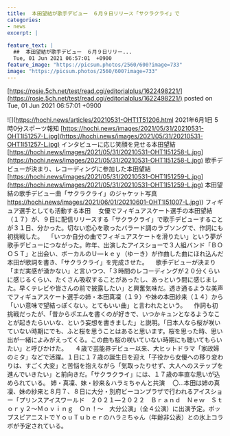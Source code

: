```yaml
---
title:  本田望結が歌手デビュー　６月９日リリース「サクラクライ」で  
categories:
- news
excerpt: |
  
feature_text: |
  ##  本田望結が歌手デビュー　６月９日リリー...
  Tue, 01 Jun 2021 06:57:01  +0900
feature_image: "https://picsum.photos/2560/600?image=733"
image: "https://picsum.photos/2560/600?image=733"
---
```


[https://rosie.5ch.net/test/read.cgi/editorialplus/1622498221/](https://rosie.5ch.net/test/read.cgi/editorialplus/1622498221/)
posted on Tue, 01 Jun 2021 06:57:01  +0900

<!--more-->

![](https://hochi.news/articles/20210531-OHT1T51206.html 2021年6月1日 5時0分スポーツ報知 [https://hochi.news/images/2021/05/31/20210531-OHT1I51257-L.jpg](https://hochi.news/images/2021/05/31/20210531-OHT1I51257-L.jpg) インタビューに応じ笑顔を見せる本田望結 [https://hochi.news/images/2021/05/31/20210531-OHT1I51258-L.jpg](https://hochi.news/images/2021/05/31/20210531-OHT1I51258-L.jpg) 歌手デビューが決まり、レコーディングに参加した本田望結 [https://hochi.news/images/2021/05/31/20210531-OHT1I51259-L.jpg](https://hochi.news/images/2021/05/31/20210531-OHT1I51259-L.jpg) 本田望結の歌手デビュー曲「サクラクライ」のジャケット写真 [https://hochi.news/images/2021/06/01/20210601-OHT1I51007-L.jpg)](https://hochi.news/images/2021/06/01/20210601-OHT1I51007-L.jpg)) フィギュア選手としても活動する本田 　女優でフィギュアスケート選手の本田望結（１７）が、９日に配信リリースする「サクラクライ」で歌手デビューすることが３１日、分かった。切ない恋心を歌ったバラード調のラブソングで、作詞にも初挑戦した。 　「いつか自分の曲でフィギュアスケートを滑りたい」という夢が歌手デビューにつながった。昨年、出演したアイスショーで３人組バンド「ＢＯＯＳＴ」と出会い、ボーカルのＵ—ｋｅｙ（ゆーき）が作曲した曲にほれ込んだ本田が歌詞を書き、「サクラクライ」を完成させた。 　歌手デビューが決まり「まだ実感が湧かない」と言いつつ、「３時間のレコーディングが２０分くらいに感じるくらい、たくさん吸収することがあったし、あっという間に感じました。早くテレビや皆さんの前で披露したい」と興奮気味だ。透き通るような美声でフィギュアスケート選手の姉・本田真凜（１９）や妹の本田紗来（１４）から「いい意味で望結っぽくない。とてもいい曲」と言われたという。 　作詞も初挑戦だったが、「昔からポエムを書くのが好きで、いつかキュンとなるようなことが起きたらいいな、という妄想を書きました」と説明。「日本人なら桜が咲いていない時期にでも、ふと桜を思うことはあると思います。桜を思った時、思い出が一緒によみがえってくる。この曲も桜の咲いていない時期にも聴いてもらいたい」と呼びかけた。 　４歳で芸能界デビュー以来、大ヒットドラマ「家政婦のミタ」などで活躍。１日に１７歳の誕生日を迎え「子役から女優への移り変わりは、すごく大変」と苦悩を抱えながら「気取ったりせず、大人へのステップを進んでいきたい」と前向きだ。「サクラクライ」には、１７歳の率直な思いが込められている。 姉・真凜、妹・紗来＆ハラミちゃんと共演 　〇…本田は姉の真凜、妹の紗来と８月７、８日に大分・別府ビーコンプラザで行われるアイスショー「プリンスアイスワールド　２０２１—２０２２　Ｂｒａｎｄ　Ｎｅｗ　Ｓｔｏｒｙ２〜Ｍｏｖｉｎｇ　Ｏｎ！〜　大分公演」（全４公演）に出演予定。ポップスピアニストでＹｏｕＴｕｂｅｒのハラミちゃん（年齢非公表）との氷上コラボが予定されている。
